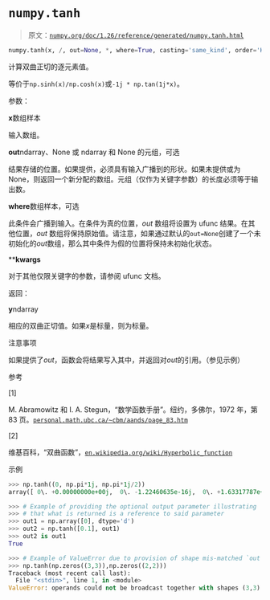 # `numpy.tanh`

> 原文：[`numpy.org/doc/1.26/reference/generated/numpy.tanh.html`](https://numpy.org/doc/1.26/reference/generated/numpy.tanh.html)

```py
numpy.tanh(x, /, out=None, *, where=True, casting='same_kind', order='K', dtype=None, subok=True[, signature, extobj]) = <ufunc 'tanh'>
```

计算双曲正切的逐元素值。

等价于`np.sinh(x)/np.cosh(x)`或`-1j * np.tan(1j*x)`。

参数：

**x**数组样本

输入数组。

**out**ndarray、None 或 ndarray 和 None 的元组，可选

结果存储的位置。如果提供，必须具有输入广播到的形状。如果未提供或为 None，则返回一个新分配的数组。元组（仅作为关键字参数）的长度必须等于输出数。

**where**数组样本，可选

此条件会广播到输入。在条件为真的位置，*out* 数组将设置为 ufunc 结果。在其他位置，*out* 数组将保持原始值。请注意，如果通过默认的`out=None`创建了一个未初始化的*out*数组，那么其中条件为假的位置将保持未初始化状态。

****kwargs**

对于其他仅限关键字的参数，请参阅 ufunc 文档。

返回：

**y**ndarray

相应的双曲正切值。如果*x*是标量，则为标量。

注意事项

如果提供了*out*，函数会将结果写入其中，并返回对*out*的引用。（参见示例）

参考

[1]

M. Abramowitz 和 I. A. Stegun，“数学函数手册”。纽约，多佛尔，1972 年，第 83 页。[`personal.math.ubc.ca/~cbm/aands/page_83.htm`](https://personal.math.ubc.ca/~cbm/aands/page_83.htm)

[2]

维基百科，“双曲函数”，[`en.wikipedia.org/wiki/Hyperbolic_function`](https://en.wikipedia.org/wiki/Hyperbolic_function)

示例

```py
>>> np.tanh((0, np.pi*1j, np.pi*1j/2))
array([ 0\. +0.00000000e+00j,  0\. -1.22460635e-16j,  0\. +1.63317787e+16j]) 
```

```py
>>> # Example of providing the optional output parameter illustrating
>>> # that what is returned is a reference to said parameter
>>> out1 = np.array([0], dtype='d')
>>> out2 = np.tanh([0.1], out1)
>>> out2 is out1
True 
```

```py
>>> # Example of ValueError due to provision of shape mis-matched `out`
>>> np.tanh(np.zeros((3,3)),np.zeros((2,2)))
Traceback (most recent call last):
  File "<stdin>", line 1, in <module>
ValueError: operands could not be broadcast together with shapes (3,3) (2,2) 
```
